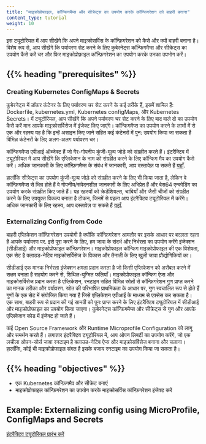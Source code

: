 ```yaml
---
title: "माइक्रोप्रोफाइल, कॉन्फिगमैप्स और सीक्रेट्स का उपयोग करके कॉन्फिगरेशन को बाहरी बनाना"
content_type: tutorial
weight: 10
---
```


<!-- overview -->

इस ट्यूटोरियल में आप सीखेंगे कि अपने माइक्रोसर्विस के कॉन्फ़िगरेशन को कैसे और क्यों बाहरी बनाना है।
विशेष रूप से, आप सीखेंगे कि पर्यावरण सेट करने के लिए कुबेरनेट्स कॉन्फिगमैप्स और सीक्रेट्स का उपयोग कैसे करें
चर और फिर माइक्रोप्रोफ़ाइल कॉन्फ़िगरेशन का उपयोग करके उनका उपभोग करें।


## {{% heading "prerequisites" %}}

### Creating Kubernetes ConfigMaps & Secrets

कुबेरनेट्स में डॉकर कंटेनर के लिए पर्यावरण चर सेट करने के कई तरीके हैं,
इसमें शामिल हैं: Dockerfile, kubernetes.yml, Kubernetes configMaps, और Kubernetes Secrets। में
ट्यूटोरियल, आप सीखेंगे कि अपने पर्यावरण चर सेट करने के लिए बाद वाले दो का उपयोग कैसे करें
मान आपके माइक्रोसर्विसेज में इंजेक्ट किए जाएंगे। कॉन्फिगमैप्स का उपयोग करने के लाभों में से एक और
रहस्य यह है कि इन्हें असाइन किए जाने सहित कई कंटेनरों में पुन: उपयोग किया जा सकता है
विभिन्न कंटेनरों के लिए अलग-अलग पर्यावरण चर।

कॉन्फिगमैप्स एपीआई ऑब्जेक्ट हैं जो गैर-गोपनीय कुंजी-मूल्य जोड़े को संग्रहीत करते हैं। इंटरैक्टिव में
ट्यूटोरियल में आप सीखेंगे कि एप्लिकेशन के नाम को संग्रहीत करने के लिए कॉन्फिग मैप का उपयोग कैसे करें। अधिक जानकारी के लिए
कॉन्फ़िगमैप्स के संबंध में जानकारी, आप दस्तावेज़ पा सकते हैं
[यहाँ](/docs/tasks/configure-pod-container/configure-pod-configmap/).

हालाँकि सीक्रेट्स का उपयोग कुंजी-मूल्य जोड़े को संग्रहीत करने के लिए भी किया जाता है, लेकिन वे कॉन्फ़िगमैप्स से भिन्न होते हैं
वे गोपनीय/संवेदनशील जानकारी के लिए अभिप्रेत हैं और बेस64 एन्कोडिंग का उपयोग करके संग्रहीत किए जाते हैं।
यह रहस्यों को क्रेडेंशियल्स, चाबियाँ और जैसी चीजों को संग्रहीत करने के लिए उपयुक्त विकल्प बनाता है
टोकन, जिनमें से पहला आप इंटरैक्टिव ट्यूटोरियल में करेंगे। अधिक जानकारी के लिए
रहस्य, आप दस्तावेज़ पा सकते हैं [यहाँ](/docs/concepts/configuration/secret/).


### Externalizing Config from Code

बाहरी एप्लिकेशन कॉन्फ़िगरेशन उपयोगी है क्योंकि कॉन्फ़िगरेशन आमतौर पर इसके आधार पर बदलता रहता है
आपके पर्यावरण पर. इसे पूरा करने के लिए, हम जावा के संदर्भ और निर्भरता का उपयोग करेंगे
इंजेक्शन (सीडीआई) और माइक्रोप्रोफाइल कॉन्फ़िगरेशन। माइक्रोप्रोफाइल कॉन्फिग माइक्रोप्रोफाइल की एक विशेषता, एक सेट है
क्लाउड-नेटिव माइक्रोसर्विसेज के विकास और तैनाती के लिए खुली जावा प्रौद्योगिकियों का।

सीडीआई एक मानक निर्भरता इंजेक्शन क्षमता प्रदान करता है जो किसी एप्लिकेशन को असेंबल करने में सक्षम बनाता है
सहयोग करने से, शिथिल-युग्मित फलियाँ। माइक्रोप्रोफाइल कॉन्फिग ऐप्स और माइक्रोसर्विसेज प्रदान करता है
एप्लिकेशन, रनटाइम सहित विभिन्न स्रोतों से कॉन्फ़िगरेशन गुण प्राप्त करने का मानक तरीका
और पर्यावरण. स्रोत की परिभाषित प्राथमिकता के आधार पर, गुण स्वचालित रूप से होते हैं
गुणों के एक सेट में संयोजित किया गया है जिसे एप्लिकेशन एपीआई के माध्यम से एक्सेस कर सकता है। एक साथ,
बाहरी रूप से प्रदान की गई सामग्री को पुनः प्राप्त करने के लिए इंटरैक्टिव ट्यूटोरियल में सीडीआई और माइक्रोप्रोफाइल का उपयोग किया जाएगा। कुबेरनेट्स कॉन्फिगमैप्स और सीक्रेट्स से गुण और आपके एप्लिकेशन कोड में इंजेक्ट हो जाते हैं।

कई Open Source Framework और Runtime Microprofile Configuration को लागू और समर्थन करते हैं। लगातार
इंटरैक्टिव ट्यूटोरियल में, आप ओपन लिबर्टी का उपयोग करेंगे, जो एक लचीला ओपन-सोर्स जावा रनटाइम है
क्लाउड-नेटिव ऐप्स और माइक्रोसर्विसेज बनाना और चलाना। हालाँकि, कोई भी माइक्रोप्रोफाइल संगत है
इसके बजाय रनटाइम का उपयोग किया जा सकता है। 


## {{% heading "objectives" %}}

* एक Kubernetes कॉन्फ़िगमैप और सीक्रेट बनाएं
* माइक्रोप्रोफाइल कॉन्फ़िगरेशन का उपयोग करके माइक्रोसर्विस कॉन्फ़िगरेशन इंजेक्ट करें
  
<!-- lessoncontent -->

## Example: Externalizing config using MicroProfile, ConfigMaps and Secrets

[इंटरैक्टिव ट्यूटोरियल प्रारंभ करें](/docs/tutorials/configuration/configure-java-microservice/configure-java-microservice-interactive/) 

